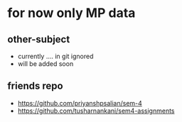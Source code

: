 # for now only MP data

## other-subject

- currently .... in git ignored
- will be added soon

## friends repo

- https://github.com/priyanshpsalian/sem-4
- https://github.com/tusharnankani/sem4-assignments
